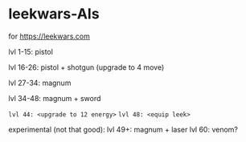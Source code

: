 # leekwars-AIs
for https://leekwars.com


lvl 1-15: pistol

lvl 16-26: pistol + shotgun (upgrade to 4 move)

lvl 27-34: magnum

lvl 34-48: magnum + sword

```lvl 44: <upgrade to 12 energy>```
```lvl 48: <equip leek>```

experimental (not that good): 
lvl 49+: magnum + laser
lvl 60: venom?
